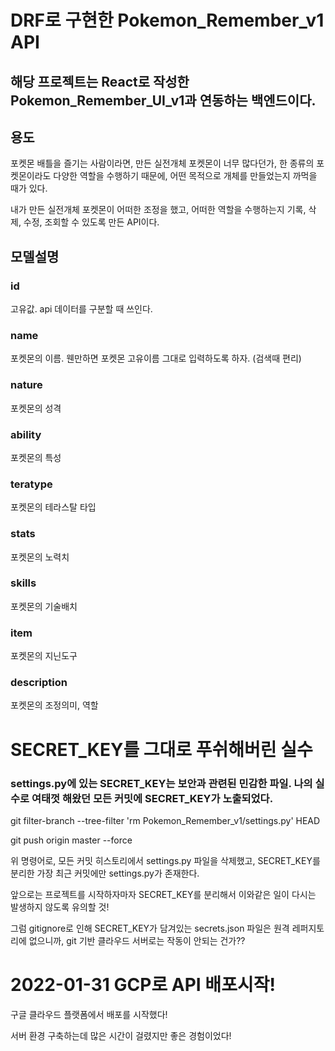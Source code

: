 # DRF로 구현한 Pokemon_Remember_v1 API
## 해당 프로젝트는 React로 작성한 Pokemon_Remember_UI_v1과 연동하는 백엔드이다.

## 용도
포켓몬 배틀을 즐기는 사람이라면, 만든 실전개체 포켓몬이 너무 많다던가, 한 종류의 포켓몬이라도 다양한 역할을 수행하기 때문에, 어떤 목적으로 개체를 만들었는지 까먹을 때가 있다.

내가 만든 실전개체 포켓몬이 어떠한 조정을 했고, 어떠한 역할을 수행하는지 기록, 삭제, 수정, 조회할 수 있도록 만든 API이다.

## 모델설명

### id
고유값. api 데이터를 구분할 때 쓰인다.

### name
포켓몬의 이름. 웬만하면 포켓몬 고유이름 그대로 입력하도록 하자. (검색때 편리)

### nature
포켓몬의 성격

### ability
포켓몬의 특성

### teratype
포켓몬의 테라스탈 타입

### stats
포켓몬의 노력치

### skills
포켓몬의 기술배치

### item
포켓몬의 지닌도구

### description
포켓몬의 조정의미, 역할


# SECRET_KEY를 그대로 푸쉬해버린 실수

### settings.py에 있는 SECRET_KEY는 보안과 관련된 민감한 파일. 나의 실수로 여태껏 해왔던 모든 커밋에 SECRET_KEY가 노출되었다.

git filter-branch --tree-filter 'rm Pokemon_Remember_v1/settings.py' HEAD

git push origin master --force

위 명령어로, 모든 커밋 히스토리에서 settings.py 파일을 삭제했고, SECRET_KEY를 분리한 가장 최근 커밋에만 settings.py가 존재한다.

앞으로는 프로젝트를 시작하자마자 SECRET_KEY를 분리해서 이와같은 일이 다시는 발생하지 않도록 유의할 것!

그럼 gitignore로 인해 SECRET_KEY가 담겨있는 secrets.json 파일은 원격 레퍼지토리에 없으니까, git 기반 클라우드 서버로는 작동이 안되는 건가??

# 2022-01-31 GCP로 API 배포시작!

구글 클라우드 플랫폼에서 배포를 시작했다!

서버 환경 구축하는데 많은 시간이 걸렸지만 좋은 경험이었다!